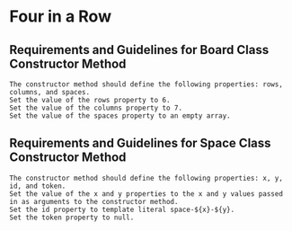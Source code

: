 # Four in a Row

## Requirements and Guidelines for Board Class Constructor Method

    The constructor method should define the following properties: rows, columns, and spaces.
    Set the value of the rows property to 6.
    Set the value of the columns property to 7.
    Set the value of the spaces property to an empty array.

## Requirements and Guidelines for Space Class Constructor Method

    The constructor method should define the following properties: x, y, id, and token.
    Set the value of the x and y properties to the x and y values passed in as arguments to the constructor method.
    Set the id property to template literal space-${x}-${y}.
    Set the token property to null.
